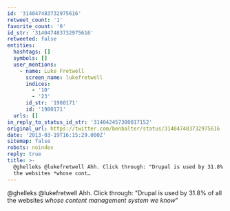 ```yaml
---
id: '314047483732975616'
retweet_count: '1'
favorite_count: '0'
id_str: '314047483732975616'
retweeted: false
entities:
  hashtags: []
  symbols: []
  user_mentions:
    - name: Luke Fretwell
      screen_name: lukefretwell
      indices:
        - '10'
        - '23'
      id_str: '1980171'
      id: '1980171'
  urls: []
in_reply_to_status_id_str: '314042457300017152'
original_url: https://twitter.com/benbalter/status/314047483732975616
date: '2013-03-19T16:15:29.000Z'
sitemap: false
robots: noindex
reply: true
title: >-
  @ghelleks @lukefretwell Ahh. Click through: "Drupal is used by 31.8% of all
  the websites *whose cont…
---
```


@ghelleks @lukefretwell Ahh. Click through: "Drupal is used by 31.8% of all the websites *whose content management system we know*"